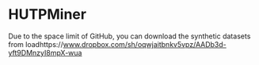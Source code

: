 # HUTPMiner


Due to the space limit of GitHub, you can download the synthetic datasets from loadhttps://www.dropbox.com/sh/oqwjaitbnkv5vpz/AADb3d-yft9DMnzyI8mpX-wua
